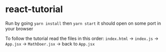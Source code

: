 # react-tutorial

Run by going `yarn install` then `yarn start` it should open on some port in your browser

To follow the tutorial read the files in this order: `index.html` -> `index.js` -> `App.jsx` -> `MathDoer.jsx` -> back to `App.jsx`
